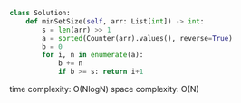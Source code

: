 ```python
class Solution:
    def minSetSize(self, arr: List[int]) -> int:
        s = len(arr) >> 1
        a = sorted(Counter(arr).values(), reverse=True)
        b = 0
        for i, n in enumerate(a):
            b += n
            if b >= s: return i+1
```

time complexity: O(NlogN)
space complexity: O(N)
